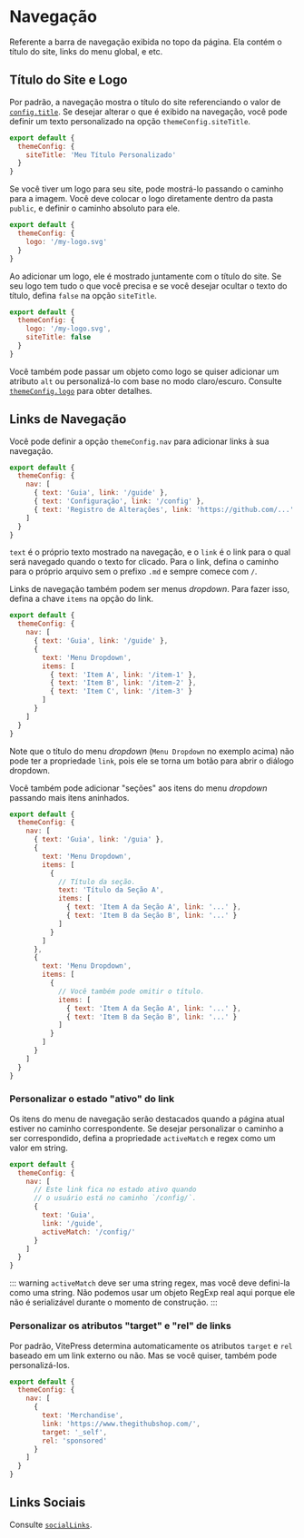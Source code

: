 # Navegação

Referente a barra de navegação exibida no topo da página. Ela contém o título do site, links do menu global, e etc.

## Título do Site e Logo

Por padrão, a navegação mostra o título do site referenciando o valor de [`config.title`](./site-config#title). Se desejar alterar o que é exibido na navegação, você pode definir um texto personalizado na opção `themeConfig.siteTitle`.

```js
export default {
  themeConfig: {
    siteTitle: 'Meu Título Personalizado'
  }
}
```

Se você tiver um logo para seu site, pode mostrá-lo passando o caminho para a imagem. Você deve colocar o logo diretamente dentro da pasta `public`, e definir o caminho absoluto para ele.

```js
export default {
  themeConfig: {
    logo: '/my-logo.svg'
  }
}
```

Ao adicionar um logo, ele é mostrado juntamente com o título do site. Se seu logo tem tudo o que você precisa e se você desejar ocultar o texto do título, defina `false` na opção `siteTitle`.

```js
export default {
  themeConfig: {
    logo: '/my-logo.svg',
    siteTitle: false
  }
}
```

Você também pode passar um objeto como logo se quiser adicionar um atributo `alt` ou personalizá-lo com base no modo claro/escuro. Consulte [`themeConfig.logo`](./default-theme-config#logo) para obter detalhes.

## Links de Navegação

Você pode definir a opção `themeConfig.nav` para adicionar links à sua navegação.

```js
export default {
  themeConfig: {
    nav: [
      { text: 'Guia', link: '/guide' },
      { text: 'Configuração', link: '/config' },
      { text: 'Registro de Alterações', link: 'https://github.com/...' }
    ]
  }
}
```

`text` é o próprio texto mostrado na navegação, e o `link` é o link para o qual será navegado quando o texto for clicado. Para o link, defina o caminho para o próprio arquivo sem o prefixo `.md` e sempre comece com `/`.

Links de navegação também podem ser menus _dropdown_. Para fazer isso, defina a chave `items` na opção do link.

```js
export default {
  themeConfig: {
    nav: [
      { text: 'Guia', link: '/guide' },
      {
        text: 'Menu Dropdown',
        items: [
          { text: 'Item A', link: '/item-1' },
          { text: 'Item B', link: '/item-2' },
          { text: 'Item C', link: '/item-3' }
        ]
      }
    ]
  }
}
```

Note que o título do menu _dropdown_ (`Menu Dropdown` no exemplo acima) não pode ter a propriedade `link`, pois ele se torna um botão para abrir o diálogo dropdown.

Você também pode adicionar "seções" aos itens do menu _dropdown_ passando mais itens aninhados.

```js
export default {
  themeConfig: {
    nav: [
      { text: 'Guia', link: '/guia' },
      {
        text: 'Menu Dropdown',
        items: [
          {
            // Título da seção.
            text: 'Título da Seção A',
            items: [
              { text: 'Item A da Seção A', link: '...' },
              { text: 'Item B da Seção B', link: '...' }
            ]
          }
        ]
      },
      {
        text: 'Menu Dropdown',
        items: [
          {
            // Você também pode omitir o título.
            items: [
              { text: 'Item A da Seção A', link: '...' },
              { text: 'Item B da Seção B', link: '...' }
            ]
          }
        ]
      }
    ]
  }
}
```

### Personalizar o estado "ativo" do link

Os itens do menu de navegação serão destacados quando a página atual estiver no caminho correspondente. Se desejar personalizar o caminho a ser correspondido, defina a propriedade `activeMatch` e regex como um valor em string.

```js
export default {
  themeConfig: {
    nav: [
      // Este link fica no estado ativo quando
      // o usuário está no caminho `/config/`.
      {
        text: 'Guia',
        link: '/guide',
        activeMatch: '/config/'
      }
    ]
  }
}
```

::: warning
`activeMatch` deve ser uma string regex, mas você deve defini-la como uma string. Não podemos usar um objeto RegExp real aqui porque ele não é serializável durante o momento de construção.
:::

### Personalizar os atributos "target" e "rel" de links

Por padrão, VitePress determina automaticamente os atributos `target` e `rel` baseado em um link externo ou não. Mas se você quiser, também pode personalizá-los.

```js
export default {
  themeConfig: {
    nav: [
      {
        text: 'Merchandise',
        link: 'https://www.thegithubshop.com/',
        target: '_self',
        rel: 'sponsored'
      }
    ]
  }
}
```

## Links Sociais

Consulte [`socialLinks`](./default-theme-config#sociallinks).

